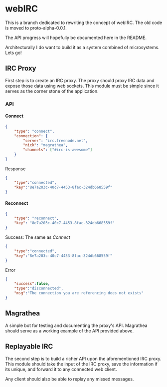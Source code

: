 # webIRC

This is a branch dedicated to rewriting the concept of webIRC. 
The old code is moved to proto-alpha-0.0.1. 

The API progress will hopefully be documented here in the README. 

Architecturally I do want to build it as a system combined of
microsystems. Lets go!


## IRC Proxy 
First step is to create an IRC proxy. The proxy should proxy IRC data
and expose those data using web sockets. This module must be simple since 
it serves as the corner stone of the application.

### API

#### Connect

```json
{ 
	"type": "connect", 
	"connection": {
		"server": "irc.freenode.net", 
		"nick": "magrathea", 
		"channels": ["#irc-is-awesome"] 
	}
}
```

Response
```json 
{
	"type":"connected",
	"key":"8e7a203c-40c7-4453-8fac-324db668559f"
}
```

#### Reconnect

```json
{
	"type": "reconnect",
	"key": "8e7a203c-40c7-4453-8fac-324db668559f"
}
```

Success: The same as *Connect* 
```json 
{
	"type":"connected",
	"key":"8e7a203c-40c7-4453-8fac-324db668559f"
}
```

Error
```json
{
	"success":false,
	"type":"disconnected",
	"msg":"The connection you are referencing does not exists"
}
```

## Magrathea
A simple bot for testing and documenting the proxy's API. 
Magrathea should serve as a working example of the API provided above.

## Replayable IRC
The second step is to build a richer API upon the aforementioned 
IRC proxy. This module should take the input of the IRC proxy, 
save the information if its unique, and forward it to any connected 
web client. 

Any client should also be able to replay any missed messages. 

